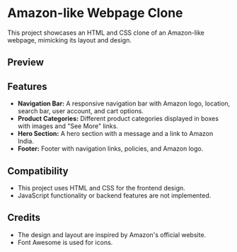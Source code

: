# Amazon-like Webpage Clone

This project showcases an HTML and CSS clone of an Amazon-like webpage, mimicking its layout and design.

## Preview



## Features

- **Navigation Bar:** A responsive navigation bar with Amazon logo, location, search bar, user account, and cart options.
- **Product Categories:** Different product categories displayed in boxes with images and "See More" links.
- **Hero Section:** A hero section with a message and a link to Amazon India.
- **Footer:** Footer with navigation links, policies, and Amazon logo.



## Compatibility

- This project uses HTML and CSS for the frontend design.
- JavaScript functionality or backend features are not implemented.

## Credits

- The design and layout are inspired by Amazon's official website.
- Font Awesome is used for icons.
